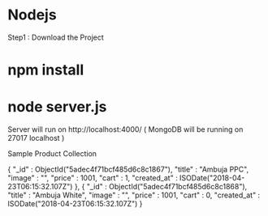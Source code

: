 # Nodejs

Step1 : Download the Project
#        npm install

#        node server.js

Server will run on http://localhost:4000/ ( MongoDB will be running on 27017 localhost )

Sample Product Collection

{
    "_id" : ObjectId("5adec4f71bcf485d6c8c1867"),
    "title" : "Ambuja PPC",
    "image" : "",
    "price" : 1001,
    "cart" : 1,
    "created_at" : ISODate("2018-04-23T06:15:32.107Z")
},
{
    "_id" : ObjectId("5adec4f71bcf485d6c8c1868"),
    "title" : "Ambuja White",
    "image" : "",
    "price" : 1001,
    "cart" : 0,
    "created_at" : ISODate("2018-04-23T06:15:32.107Z")
}
